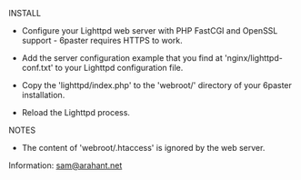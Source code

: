 INSTALL

- Configure your Lighttpd web server with PHP FastCGI and OpenSSL support - 6paster requires HTTPS to work.

- Add the server configuration example that you find at 'nginx/lighttpd-conf.txt' to your Lighttpd configuration file.

- Copy the 'lighttpd/index.php' to the 'webroot/' directory of your 6paster installation.

- Reload the Lighttpd process.

NOTES

- The content of 'webroot/.htaccess' is ignored by the web server.



Information: sam@arahant.net

